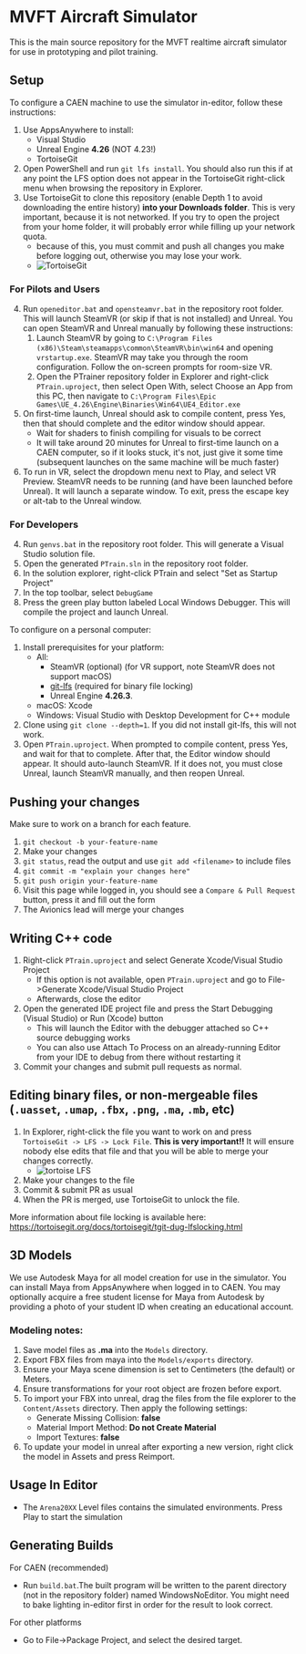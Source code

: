 # MVFT Aircraft Simulator

This is the main source repository for the MVFT realtime aircraft simulator for use in prototyping and pilot training. 

## Setup
To configure a CAEN machine to use the simulator in-editor, follow these instructions:
1. Use AppsAnywhere to install:
   - Visual Studio
   - Unreal Engine __4.26__ (NOT 4.23!)
   - TortoiseGit
2. Open PowerShell and run `git lfs install`. You should also run this if at any point the LFS option does not appear in the TortoiseGit right-click menu when browsing the repository in Explorer. 
3. Use TortoiseGit to clone this repository (enable Depth 1 to avoid downloading the entire history) __into your Downloads folder__. This is very important, because it is not networked. If you try to open the project from your home folder, it will probably error while filling up your network quota.
    - because of this, you must commit and push all changes you make before logging out, otherwise you may lose your work.
    - ![TortoiseGit](https://user-images.githubusercontent.com/55766810/193943765-d771fc12-c610-43bd-a685-58a3091e3165.png)

### For Pilots and Users
4. Run `openeditor.bat` and `opensteamvr.bat` in the repository root folder. This will launch SteamVR (or skip if that is not installed) and Unreal. You can open SteamVR and Unreal manually by following these instructions:
    1. Launch SteamVR by going to `C:\Program Files (x86)\Steam\steamapps\common\SteamVR\bin\win64` and opening `vrstartup.exe`. SteamVR may take you through the room configuration. Follow the on-screen prompts for room-size VR. 
    2. Open the PTrainer repository folder in Explorer and right-click `PTrain.uproject`, then select Open With, select Choose an App from this PC, then navigate to `C:\Program Files\Epic Games\UE_4.26\Engine\Binaries\Win64\UE4_Editor.exe`
5. On first-time launch, Unreal should ask to compile content, press Yes, then that should complete and the editor window should appear.
    - Wait for shaders to finish compiling for visuals to be correct
    - It will take around 20 minutes for Unreal to first-time launch on a CAEN computer, so if it looks stuck, it's not, just give it some time (subsequent launches on the same machine will be much faster)
6. To run in VR, select the dropdown menu next to Play, and select VR Preview. SteamVR needs to be running (and have been launched before Unreal). It will launch a separate window. To exit, press the escape key or alt-tab to the Unreal window.
    
### For Developers
4. Run `genvs.bat` in the repository root folder. This will generate a Visual Studio solution file.
5. Open the generated `PTrain.sln` in the repository root folder.
6. In the solution explorer, right-click PTrain and select "Set as Startup Project"
7. In the top toolbar, select `DebugGame`
8. Press the green play button labeled Local Windows Debugger. This will compile the project and launch Unreal.

To configure on a personal computer:
1. Install prerequisites for your platform:
    - All: 
        - SteamVR (optional) (for VR support, note SteamVR does not support macOS)
        - [git-lfs](https://git-lfs.github.com/) (required for binary file locking)
        - Unreal Engine __4.26.3__.
    - macOS: Xcode
    - Windows: Visual Studio with Desktop Development for C++ module
3. Clone using `git clone --depth=1`. If you did not install git-lfs, this will not work. 
4. Open `PTrain.uproject`. When prompted to compile content, press Yes, and wait for that to complete. After that, the Editor window should appear. It should auto-launch SteamVR. If it does not, you must close Unreal, launch SteamVR manually, and then reopen Unreal. 

## Pushing your changes
Make sure to work on a branch for each feature.
1. `git checkout -b your-feature-name`
2. Make your changes
3. `git status`, read the output and use `git add <filename>` to include files 
4. `git commit -m "explain your changes here"`
5. `git push origin your-feature-name`
6. Visit this page while logged in, you should see a `Compare & Pull Request` button, press it and fill out the form
7. The Avionics lead will merge your changes

## Writing C++ code
1. Right-click `PTrain.uproject` and select Generate Xcode/Visual Studio Project
    - If this option is not available, open `PTrain.uproject` and go to File->Generate Xcode/Visual Studio Project
    - Afterwards, close the editor
2. Open the generated IDE project file and press the Start Debugging (Visual Studio) or Run (Xcode) button
    - This will launch the Editor with the debugger attached so C++ source debugging works
    - You can also use Attach To Process on an already-running Editor from your IDE to debug from there without restarting it
3. Commit your changes and submit pull requests as normal.

## Editing binary files, or non-mergeable files (`.uasset`, `.umap`, `.fbx`, `.png`, `.ma`, `.mb`,  etc)
1. In Explorer, right-click the file you want to work on and press `TortoiseGit -> LFS -> Lock File`. __This is very important!!__ It will ensure nobody else edits that file and that you will be able to merge your changes correctly.
   - ![tortoise LFS](https://user-images.githubusercontent.com/55766810/195214057-9a4a9792-2e33-448a-ad52-242810801578.png)
2. Make your changes to the file
3. Commit & submit PR as usual
4. When the PR is merged, use TortoiseGit to unlock the file. 

More information about file locking is available here: https://tortoisegit.org/docs/tortoisegit/tgit-dug-lfslocking.html

## 3D Models
We use Autodesk Maya for all model creation for use in the simulator. You can install Maya from AppsAnywhere when logged in to CAEN. You may optionally acquire a free student license for Maya from Autodesk
by providing a photo of your student ID when creating an educational account. 

### Modeling notes:
1. Save model files as **.ma** into the `Models` directory.
2. Export FBX files from maya into the `Models/exports` directory.
3. Ensure your Maya scene dimension is set to Centimeters (the default) or Meters.
4. Ensure transformations for your root object are frozen before export.
5. To import your FBX into unreal, drag the files from the file explorer to the `Content/Assets` directory. Then apply the following settings:
   - Generate Missing Collision: **false**
   - Material Import Method: **Do not Create Material**
   - Import Textures: **false**
6. To update your model in unreal after exporting a new version, right click the model in Assets and press Reimport.

## Usage In Editor
- The `Arena20XX` Level files contains the simulated environments. Press Play to start the simulation

## Generating Builds
For CAEN (recommended)
- Run `build.bat`.The built program will be written to the parent directory (not in the repository folder) named WindowsNoEditor. You might need to bake lighting in-editor first in order for the result to look correct. 

For other platforms
- Go to File->Package Project, and select the desired target. 
